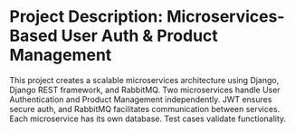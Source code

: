 # Project Description: Microservices-Based User Auth & Product Management


This project creates a scalable microservices architecture using Django, Django REST framework, and RabbitMQ. Two microservices handle User Authentication and Product Management independently. JWT ensures secure auth, and RabbitMQ facilitates communication between services. Each microservice has its own database. Test cases validate functionality.
